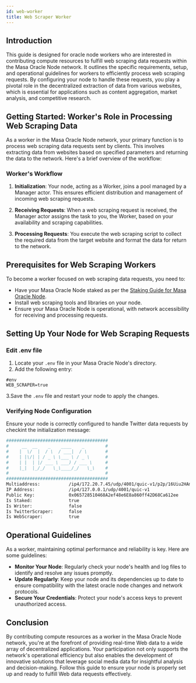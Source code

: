 ```yaml
---
id: web-worker
title: Web Scraper Worker
---
```


## Introduction

This guide is designed for oracle node workers who are interested in contributing compute resources to fulfill web scraping data requests within the Masa Oracle Node network. It outlines the specific requirements, setup, and operational guidelines for workers to efficiently process web scraping requests. By configuring your node to handle these requests, you play a pivotal role in the decentralized extraction of data from various websites, which is essential for applications such as content aggregation, market analysis, and competitive research.

## Getting Started: Worker's Role in Processing Web Scraping Data

As a worker in the Masa Oracle Node network, your primary function is to process web scraping data requests sent by clients. This involves extracting data from websites based on specified parameters and returning the data to the network. Here's a brief overview of the workflow:

### Worker's Workflow

1. **Initialization**: Your node, acting as a Worker, joins a pool managed by a Manager actor. This ensures efficient distribution and management of incoming web scraping requests.

2. **Receiving Requests**: When a web scraping request is received, the Manager actor assigns the task to you, the Worker, based on your availability and scraping capabilities.

3. **Processing Requests**: You execute the web scraping script to collect the required data from the target website and format the data for return to the network.

## Prerequisites for Web Scraping Workers

To become a worker focused on web scraping data requests, you need to:

- Have your Masa Oracle Node staked as per the [Staking Guide for Masa Oracle Node](staking-guide.md).
- Install web scraping tools and libraries on your node.
- Ensure your Masa Oracle Node is operational, with network accessibility for receiving and processing requests.

## Setting Up Your Node for Web Scraping Requests

### Edit .env file 

1. Locate your `.env` file in your Masa Oracle Node's directory.
2. Add the following entry:

```shell
#env
WEB_SCRAPER=true
```

3.Save the `.env` file and restart your node to apply the changes.

### Verifying Node Configuration

Ensure your node is correctly configured to handle Twitter data requests by checkint the initialization message:

```bash
#######################################
#     __  __    _    ____    _        #
#    |  \/  |  / \  / ___|  / \       #
#    | |\/| | / _ \ \___ \ / _ \      #
#    | |  | |/ ___ \ ___) / ___ \     #
#    |_|  |_/_/   \_\____/_/   \_\    #
#                                     #
#######################################
Multiaddress:           /ip4/172.20.7.45/udp/4001/quic-v1/p2p/16Uiu2HAm28dTN2WVWD2y2bjzwPdym59XASDfQsSktCtejtNR9Vox
IP Address:             /ip4/127.0.0.1/udp/4001/quic-v1
Public Key:             0x065728510468A2ef48e6E8a860ff42D68Ca612ee
Is Staked:              true
Is Writer:              false
Is TwitterScraper:      false
Is WebScraper:          true
```

## Operational Guidelines

As a worker, maintaining optimal performance and reliability is key. Here are some guidelines:

- **Monitor Your Node**: Regularly check your node's health and log files to identify and resolve any issues promptly.
- **Update Regularly**: Keep your node and its dependencies up to date to ensure compatibility with the latest oracle node changes and network protocols.
- **Secure Your Credentials**: Protect your node's access keys to prevent unauthorized access.

## Conclusion

By contributing compute resources as a worker in the Masa Oracle Node network, you're at the forefront of providing real-time Web data to a wide array of decentralized applications. Your participation not only supports the network's operational efficiency but also enables the development of innovative solutions that leverage social media data for insightful analysis and decision-making. Follow this guide to ensure your node is properly set up and ready to fulfill Web data requests effectively.

